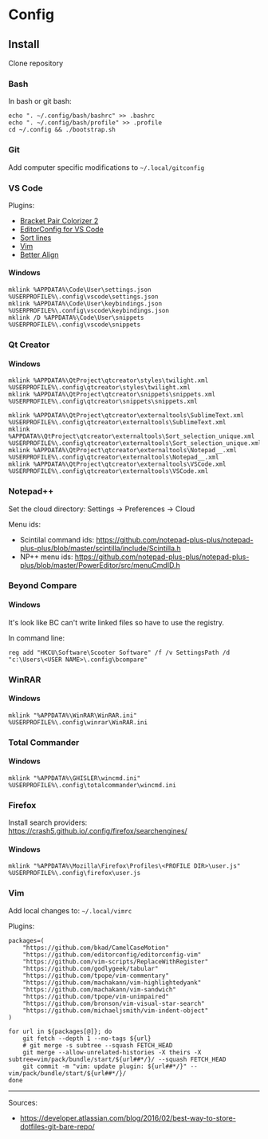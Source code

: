 # Config

## Install

Clone repository

### Bash

In bash or git bash:
```
echo ". ~/.config/bash/bashrc" >> .bashrc
echo ". ~/.config/bash/profile" >> .profile
cd ~/.config && ./bootstrap.sh
```

### Git

Add computer specific modifications to `~/.local/gitconfig`

### VS Code

Plugins:
  - [Bracket Pair Colorizer 2](https://marketplace.visualstudio.com/items?itemName=CoenraadS.bracket-pair-colorizer-2)
  - [EditorConfig for VS Code](https://marketplace.visualstudio.com/items?itemName=EditorConfig.EditorConfig)
  - [Sort lines](https://marketplace.visualstudio.com/items?itemName=Tyriar.sort-lines)
  - [Vim](https://marketplace.visualstudio.com/items?itemName=vscodevim.vim)
  - [Better Align](https://marketplace.visualstudio.com/items?itemName=wwm.better-align)


#### Windows

```
mklink %APPDATA%\Code\User\settings.json %USERPROFILE%\.config\vscode\settings.json
mklink %APPDATA%\Code\User\keybindings.json %USERPROFILE%\.config\vscode\keybindings.json
mklink /D %APPDATA%\Code\User\snippets %USERPROFILE%\.config\vscode\snippets
```

### Qt Creator

#### Windows
```
mklink %APPDATA%\QtProject\qtcreator\styles\twilight.xml %USERPROFILE%\.config\qtcreator\styles\twilight.xml
mklink %APPDATA%\QtProject\qtcreator\snippets\snippets.xml %USERPROFILE%\.config\qtcreator\snippets\snippets.xml

mklink %APPDATA%\QtProject\qtcreator\externaltools\SublimeText.xml %USERPROFILE%\.config\qtcreator\externaltools\SublimeText.xml
mklink %APPDATA%\QtProject\qtcreator\externaltools\Sort_selection_unique.xml %USERPROFILE%\.config\qtcreator\externaltools\Sort_selection_unique.xml
mklink %APPDATA%\QtProject\qtcreator\externaltools\Notepad__.xml %USERPROFILE%\.config\qtcreator\externaltools\Notepad__.xml
mklink %APPDATA%\QtProject\qtcreator\externaltools\VSCode.xml %USERPROFILE%\.config\qtcreator\externaltools\VSCode.xml
```

### Notepad++

Set the cloud directory: Settings -> Preferences -> Cloud

Menu ids:
  - Scintilal command ids: https://github.com/notepad-plus-plus/notepad-plus-plus/blob/master/scintilla/include/Scintilla.h
  - NP++ menu ids: https://github.com/notepad-plus-plus/notepad-plus-plus/blob/master/PowerEditor/src/menuCmdID.h

### Beyond Compare

#### Windows
It's look like BC can't write linked files so have to use the registry.

In command line:
```
reg add "HKCU\Software\Scooter Software" /f /v SettingsPath /d "c:\Users\<USER NAME>\.config\bcompare"
```

### WinRAR

#### Windows
```
mklink "%APPDATA%\WinRAR\WinRAR.ini" %USERPROFILE%\.config\winrar\WinRAR.ini
```

### Total Commander

#### Windows
```
mklink "%APPDATA%\GHISLER\wincmd.ini" %USERPROFILE%\.config\totalcommander\wincmd.ini
```

### Firefox

Install search providers: https://crash5.github.io/.config/firefox/searchengines/

#### Windows
```
mklink "%APPDATA%\Mozilla\Firefox\Profiles\<PROFILE DIR>\user.js" %USERPROFILE%\.config\firefox\user.js
```

### Vim

Add local changes to: `~/.local/vimrc`

Plugins:
```
packages=(
    "https://github.com/bkad/CamelCaseMotion"
    "https://github.com/editorconfig/editorconfig-vim"
    "https://github.com/vim-scripts/ReplaceWithRegister"
    "https://github.com/godlygeek/tabular"
    "https://github.com/tpope/vim-commentary"
    "https://github.com/machakann/vim-highlightedyank"
    "https://github.com/machakann/vim-sandwich"
    "https://github.com/tpope/vim-unimpaired"
    "https://github.com/bronson/vim-visual-star-search"
    "https://github.com/michaeljsmith/vim-indent-object"
)

for url in ${packages[@]}; do
    git fetch --depth 1 --no-tags ${url}
    # git merge -s subtree --squash FETCH_HEAD
    git merge --allow-unrelated-histories -X theirs -X subtree=vim/pack/bundle/start/${url##*/}/ --squash FETCH_HEAD
    git commit -m "vim: update plugin: ${url##*/}" -- vim/pack/bundle/start/${url##*/}/
done
```

---
Sources:
 * https://developer.atlassian.com/blog/2016/02/best-way-to-store-dotfiles-git-bare-repo/

